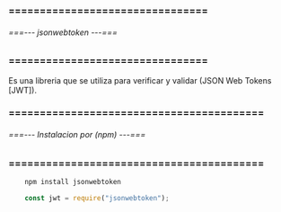 ### ================================ ###
###### ===--- jsonwebtoken ---=== ######
### ================================ ###

Es una libreria que se utiliza para verificar y validar (JSON Web Tokens [JWT]).

### ========================================= ###
###### ===--- Instalacion por (npm) ---=== ######
### ========================================= ###

<!-- Instalacion via (npm). -->

```bat
	npm install jsonwebtoken
```

<!-- Ahora importamos. -->

```js
	const jwt = require("jsonwebtoken");
```